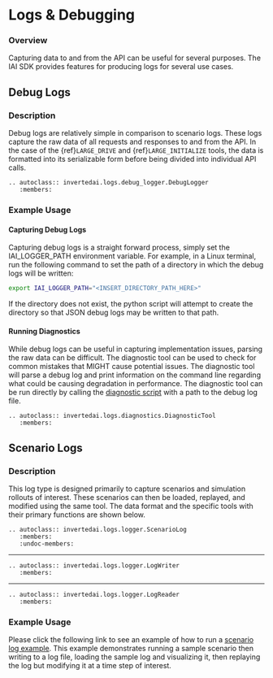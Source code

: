 [scenario-log-example-link]: https://github.com/inverted-ai/invertedai/blob/master/examples/scenario_log_example.py
[diagnostic-log-example-link]: https://github.com/inverted-ai/invertedai/blob/master/invertedai/logs/diagnostics.py

# Logs & Debugging

### Overview
Capturing data to and from the API can be useful for several purposes. The IAI SDK provides features for producing logs for several use cases.

## Debug Logs

### Description
Debug logs are relatively simple in comparison to scenario logs. These logs capture the raw data of all requests and responses to and from the API. In the case of the {ref}`LARGE_DRIVE` and {ref}`LARGE_INITIALIZE` tools, the data is formatted into its serializable form before being divided into individual API calls.

```{eval-rst}
.. autoclass:: invertedai.logs.debug_logger.DebugLogger
   :members:
```

### Example Usage

#### Capturing Debug Logs
Capturing debug logs is a straight forward process, simply set the IAI_LOGGER_PATH environment variable. For example, in a Linux terminal, run the following command to set the path of a directory in which the debug logs will be written:

```bash
export IAI_LOGGER_PATH="<INSERT_DIRECTORY_PATH_HERE>"
```

If the directory does not exist, the python script will attempt to create the directory so that JSON debug logs may be written to that path.

#### Running Diagnostics
While debug logs can be useful in capturing implementation issues, parsing the raw data can be difficult. The diagnostic tool can be used to check for common mistakes that MIGHT cause potential issues. The diagnostic tool will parse a debug log and print information on the command line regarding what could be causing degradation in performance. The diagnostic tool can be run directly by calling the [diagnostic script][diagnostic-log-example-link] with a path to the debug log file.

```{eval-rst}
.. autoclass:: invertedai.logs.diagnostics.DiagnosticTool
   :members:
```

## Scenario Logs

### Description
This log type is designed primarily to capture scenarios and simulation rollouts of interest. These scenarios can then be loaded, replayed, and modified using 
the same tool. The data format and the specific tools with their primary functions are shown below.

```{eval-rst}
.. autoclass:: invertedai.logs.logger.ScenarioLog
   :members:
   :undoc-members:
```
---
```{eval-rst}
.. autoclass:: invertedai.logs.logger.LogWriter
   :members:
```
---
```{eval-rst}
.. autoclass:: invertedai.logs.logger.LogReader
   :members:
```

### Example Usage
Please click the following link to see an example of how to run a [scenario log example][scenario-log-example-link]. This example demonstrates running a sample scenario then writing to a log file, loading the sample log and visualizing it, then replaying the log but modifying it at a time step of interest.


